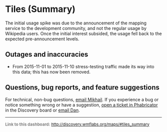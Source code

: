 Tiles (Summary)
=======

The initial usage spike was due to the announcement of the mapping service to the development community, and not the regular usage by Wikipedia users. Once the initial interest subsided, the usage fell back to the expected pre-announcement levels.

Outages and inaccuracies
------

* From 2015-11-01 to 2015-11-10 stress-testing traffic made its way into this data; this has now been removed.


Questions, bug reports, and feature suggestions
------
For technical, non-bug questions, [email Mikhail](mailto:mpopov@wikimedia.org?subject=Dashboard%20Question). If you experience a bug or notice something wrong or have a suggestion, [open a ticket in Phabricator](https://phabricator.wikimedia.org/maniphest/task/create/?projects=Discovery) in the Discovery board or [email Dan](mailto:dgarry@wikimedia.org?subject=Dashboard%20Question).

<hr style="border-color: gray;">
<p style="font-size: small; color: gray;">
  <strong>Link to this dashboard:</strong>
  <a href="http://discovery.wmflabs.org/maps/#tiles_summary">
    http://discovery.wmflabs.org/maps/#tiles_summary
  </a>
</p>
